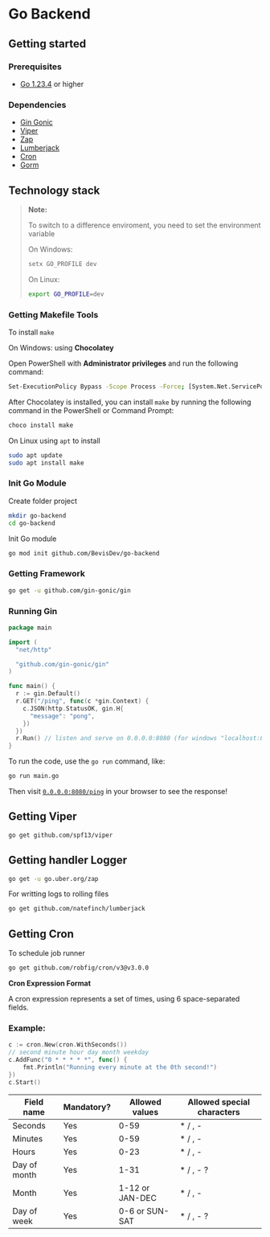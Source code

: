 # Go Backend

## Getting started

### Prerequisites

- [Go 1.23.4](https://go.dev/doc/install) or higher

### Dependencies

- [Gin Gonic](https://github.com/gin-gonic/gin)
- [Viper](https://github.com/spf13/viper)
- [Zap](https://github.com/uber-go/zap)
- [Lumberjack](https://github.com/natefinch/lumberjack)
- [Cron](https://github.com/robfig/cron)
- [Gorm](https://gorm.io/docs/index.html)

## Technology stack

> **Note:**
>
> To switch to a difference enviroment, you need to set the environment variable
>
> On Windows:
>
> ```sh
> setx GO_PROFILE dev
> ```
>
> On Linux:
>
> ```sh
> export GO_PROFILE=dev
> ```

### Getting Makefile Tools

To install `make`

On Windows: using **Chocolatey**

Open PowerShell with **Administrator privileges** and run the following command:

```sh
Set-ExecutionPolicy Bypass -Scope Process -Force; [System.Net.ServicePointManager]::SecurityProtocol = [System.Net.SecurityProtocolType]::Tls12; iex ((New-Object System.Net.WebClient).DownloadString('https://community.chocolatey.org/install.ps1'))
```

After Chocolatey is installed, you can install `make` by running the following command in the PowerShell or Command Prompt:

```sh
choco install make
```

On Linux using `apt` to install

```sh
sudo apt update
sudo apt install make
```

### Init Go Module

Create folder project

```sh
mkdir go-backend
cd go-backend
```

Init Go module

```sh
go mod init github.com/BevisDev/go-backend
```

### Getting Framework

```sh
go get -u github.com/gin-gonic/gin
```

### Running Gin

```go
package main

import (
  "net/http"

  "github.com/gin-gonic/gin"
)

func main() {
  r := gin.Default()
  r.GET("/ping", func(c *gin.Context) {
    c.JSON(http.StatusOK, gin.H{
      "message": "pong",
    })
  })
  r.Run() // listen and serve on 0.0.0.0:8080 (for windows "localhost:8080")
}
```

To run the code, use the `go run` command, like:

```sh
go run main.go
```

Then visit [`0.0.0.0:8080/ping`](http://0.0.0.0:8080/ping) in your browser to see the response!

## Getting Viper

```sh
go get github.com/spf13/viper
```

## Getting handler Logger

```sh
go get -u go.uber.org/zap
```

For writting logs to rolling files

```sh
go get github.com/natefinch/lumberjack
```

## Getting Cron

To schedule job runner

```sh
go get github.com/robfig/cron/v3@v3.0.0
```

**Cron Expression Format**

A cron expression represents a set of times, using 6 space-separated fields.

### Example:

```go
c := cron.New(cron.WithSeconds())
// second minute hour day month weekday
c.AddFunc("0 * * * * *", func() { 
    fmt.Println("Running every minute at the 0th second!") 
})
c.Start()
```

| Field name   | Mandatory? | Allowed values  | Allowed special characters |
|--------------|------------|-----------------|----------------------------|
| Seconds      | Yes        | 0-59            | * / , -                    |
| Minutes      | Yes        | 0-59            | * / , -                    |
| Hours        | Yes        | 0-23            | * / , -                    |
| Day of month | Yes        | 1-31            | * / , - ?                  |
| Month        | Yes        | 1-12 or JAN-DEC | * / , -                    |
| Day of week  | Yes        | 0-6 or SUN-SAT  | * / , - ?                  |

